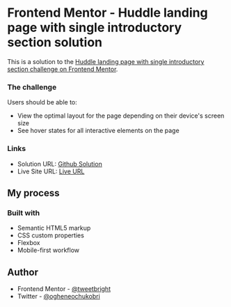 # Frontend Mentor - Huddle landing page with single introductory section solution

This is a solution to the [Huddle landing page with single introductory section challenge on Frontend Mentor](https://www.frontendmentor.io/challenges/huddle-landing-page-with-a-single-introductory-section-B_2Wvxgi0).

### The challenge

Users should be able to:

- View the optimal layout for the page depending on their device's screen size
- See hover states for all interactive elements on the page

### Links

- Solution URL: [Github Solution](https://github.com/Tweetbright/huddle-landing-page)
- Live Site URL: [Live URL](https://ochuko-frontendmentor-1.netlify.app/)

## My process

### Built with

- Semantic HTML5 markup
- CSS custom properties
- Flexbox
- Mobile-first workflow

## Author

- Frontend Mentor - [@tweetbright](https://www.frontendmentor.io/profile/Tweetbright)
- Twitter - [@ogheneochukobri](https://www.twitter.com/ogheneochukobri)
